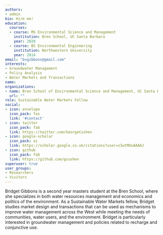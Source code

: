 ```yaml
---
authors:
- admin
bio: Hire me!
education:
  courses:
  - course: MS Environmental Science and Management
    institution: Bren School, UC Santa Barbara
    year: 2020
  - course: BS Environmental Engineering
    institution: Northwestern University
    year: 2014
email: "bvgibbons@gmail.com"
interests:
- Groundwater Management
- Policy Analysis
- Water Markets and Transactions
name: 
organizations:
- name: Bren School of Environmental Science and Management, UC Santa Barbara
  url: ""
role: Sustainable Water Markets Fellow
social:
- icon: envelope
  icon_pack: fas
  link: '#contact'
- icon: twitter
  icon_pack: fab
  link: https://twitter.com/GeorgeCushen
- icon: google-scholar
  icon_pack: ai
  link: https://scholar.google.co.uk/citations?user=sIwtMXoAAAAJ
- icon: github
  icon_pack: fab
  link: https://github.com/gcushen
superuser: true
user_groups:
- Researchers
- Visitors
---
```


Bridget Gibbons is a second year masters student at the Bren School, where she specializes in both water resources management and economics and politics of the environment. As a Sustainable Water Markets fellow, Bridget studies market design and transactions that can be used as mechanisms to improve water management across the West while meeting the needs of communities, water users, and the environment. Bridget is particularly interested in groundwater management and policies related to recharge and conjunctive use.

